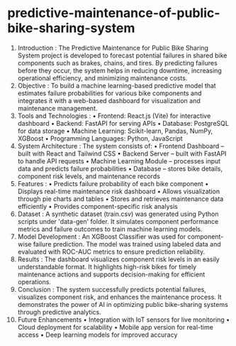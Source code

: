# predictive-maintenance-of-public-bike-sharing-system
1. Introduction :
The Predictive Maintenance for Public Bike Sharing System project is developed to forecast potential failures in shared bike components such as brakes, chains, and tires. By predicting failures before they occur, the system helps in reducing downtime, increasing operational efficiency, and minimizing maintenance costs.
2. Objective :
To build a machine learning-based predictive model that estimates failure probabilities for various bike components and integrates it with a web-based dashboard for visualization and maintenance management.
3. Tools and Technologies :
• Frontend: React.js (Vite) for interactive dashboard
• Backend: FastAPI for serving APIs
• Database: PostgreSQL for data storage
• Machine Learning: Scikit-learn, Pandas, NumPy, XGBoost
• Programming Languages: Python, JavaScript
4. System Architecture :
The system consists of:
• Frontend Dashboard – built with React and Tailwind CSS
• Backend Server – built with FastAPI to handle API requests
• Machine Learning Module – processes input data and predicts failure probabilities
• Database – stores bike details, component risk levels, and maintenance records
5. Features :
• Predicts failure probability of each bike component
• Displays real-time maintenance risk dashboard
• Allows visualization through pie charts and tables
• Stores and retrieves maintenance data efficiently
• Provides component-specific risk analysis
6. Dataset :
A synthetic dataset (train.csv) was generated using Python scripts under 'data-gen' folder. It simulates component performance metrics and failure outcomes to train machine learning models.
7. Model Development :
An XGBoost Classifier was used for component-wise failure prediction. The model was trained using labeled data and evaluated with ROC-AUC metrics to ensure prediction reliability.
8. Results :
The dashboard visualizes component risk levels in an easily understandable format. It highlights high-risk bikes for timely maintenance actions and supports decision-making for efficient operations.
9. Conclusion :
The system successfully predicts potential failures, visualizes component risk, and enhances the maintenance process. It demonstrates the power of AI in optimizing public bike-sharing systems through predictive analytics.
10. Future Enhancements
• Integration with IoT sensors for live monitoring
• Cloud deployment for scalability
• Mobile app version for real-time access
• Deep learning models for improved accuracy
